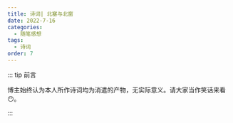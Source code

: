 ```yaml
---
title: 诗词| 北塞与北窗
date: 2022-7-16
categories: 
  - 随笔感想
tags: 
  - 诗词
order: 7
---
```


::: tip 前言

 博主始终认为本人所作诗词均为消遣的产物，无实际意义。请大家当作笑话来看😶。

:::

<script setup> 
    import poem from '../../.vitepress/components/poem.vue' 
</script>

<poem t="《记北塞战事》" :p="['北塞持寒门，鸿鹄不过关','人欲金财迷，国为社稷贪','敌幡千蹄进，烽烟火连山','兵保家国危，将会来敌前','愤愤其战鼓，嘶嚎命索然','金枪银戟探，沙场血泪斑','人不堪忧乱，物难安家眠','故乡何曾在，尘间百姓难']"/>



<poem t="《望北窗思君》" :p="['叶落窗，轩台妆','簪难束发，春颜往','哀泪叹鬓霜','君旗鸣曳千蹄踏','百举归人家','枝盼回聚夫驾马','相扶鹊桥涯','未负君，梦回眸','秋亦飘散，花亦落','仍待春风过','败木迎春桃花羡','思绿信书前','不知晓月在人间','夫君何话言',]"/>
